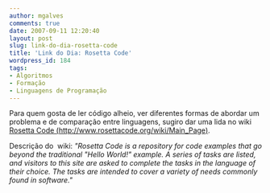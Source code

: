 ```yaml
---
author: mgalves
comments: true
date: 2007-09-11 12:20:40
layout: post
slug: link-do-dia-rosetta-code
title: 'Link do Dia: Rosetta Code'
wordpress_id: 184
tags:
- Algoritmos
- Formação
- Linguagens de Programação
---
```


Para quem gosta de ler código alheio, ver diferentes formas de abordar um problema e de comparação entre linguagens, sugiro dar uma lida no wiki [Rosetta Code (http://www.rosettacode.org/wiki/Main_Page)](http://www.rosettacode.org/wiki/Main_Page).

Descrição do  wiki: _"Rosetta Code is a repository for code examples that go beyond the traditional "Hello World!" example. A series of tasks are listed, and visitors to this site are asked to complete the tasks in the language of their choice. The tasks are intended to cover a variety of needs commonly found in software."_
